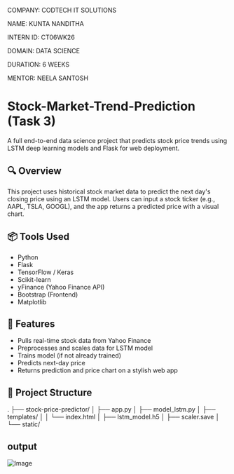 COMPANY: CODTECH IT SOLUTIONS

NAME: KUNTA NANDITHA

INTERN ID: CT06WK26

DOMAIN: DATA SCIENCE

DURATION: 6 WEEKS

MENTOR: NEELA SANTOSH

# Stock-Market-Trend-Prediction (Task 3)

A full end-to-end data science project that predicts stock price trends using LSTM deep learning models and Flask for web deployment.

## 🔍 Overview
This project uses historical stock market data to predict the next day's closing price using an LSTM model. Users can input a stock ticker (e.g., AAPL, TSLA, GOOGL), and the app returns a predicted price with a visual chart.

## 📦 Tools Used
- Python
- Flask
- TensorFlow / Keras
- Scikit-learn
- yFinance (Yahoo Finance API)
- Bootstrap (Frontend)
- Matplotlib

## 🚀 Features
- Pulls real-time stock data from Yahoo Finance
- Preprocesses and scales data for LSTM model
- Trains model (if not already trained)
- Predicts next-day price
- Returns prediction and price chart on a stylish web app

## 📂 Project Structure
. ├── stock-price-predictor/ │ ├── app.py │ ├── model_lstm.py │ ├── templates/ │ │ └── index.html │ ├── lstm_model.h5 │ ├── scaler.save │ └── static/
## output
![Image](https://github.com/user-attachments/assets/5ef80be1-533a-43ce-85a2-888e5397232f)
